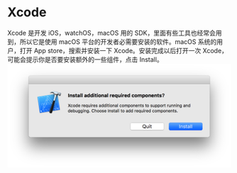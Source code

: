 # Xcode

Xcode 是开发 iOS，watchOS，macOS 用的 SDK，里面有些工具也经常会用到，所以它是使用 macOS 平台的开发者必需要安装的软件。macOS 系统的用户，打开 App store，搜索并安装一下 Xcode。安装完成以后打开一次 Xcode，可能会提示你是否要安装额外的一些组件，点击 Install。![](/assets/xcode-components.png)

